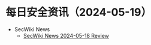 # 每日安全资讯（2024-05-19）

- SecWiki News
  - [SecWiki News 2024-05-18 Review](http://www.sec-wiki.com/?2024-05-18)
